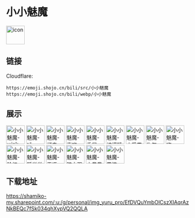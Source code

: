 # 小小魅魔
<img src="https://emoji.shojo.cn/bili/src/小小魅魔/icon.png" width="50" height="50" alt="icon">

## 链接
Cloudflare:
```
https://emoji.shojo.cn/bili/src/小小魅魔
https://emoji.shojo.cn/bili/webp/小小魅魔
```
## 展示
<img src="https://emoji.shojo.cn/bili/src/小小魅魔/小小魅魔-wink.png" width="50" height="50" alt="小小魅魔-wink">
<img src="https://emoji.shojo.cn/bili/src/小小魅魔/小小魅魔-嘘.png" width="50" height="50" alt="小小魅魔-嘘">
<img src="https://emoji.shojo.cn/bili/src/小小魅魔/小小魅魔-打击.png" width="50" height="50" alt="小小魅魔-打击">
<img src="https://emoji.shojo.cn/bili/src/小小魅魔/小小魅魔-喜欢.png" width="50" height="50" alt="小小魅魔-喜欢">
<img src="https://emoji.shojo.cn/bili/src/小小魅魔/小小魅魔-委屈.png" width="50" height="50" alt="小小魅魔-委屈">
<img src="https://emoji.shojo.cn/bili/src/小小魅魔/小小魅魔-柠檬精.png" width="50" height="50" alt="小小魅魔-柠檬精">
<img src="https://emoji.shojo.cn/bili/src/小小魅魔/小小魅魔-大受震撼.png" width="50" height="50" alt="小小魅魔-大受震撼">
<img src="https://emoji.shojo.cn/bili/src/小小魅魔/小小魅魔-生气.png" width="50" height="50" alt="小小魅魔-生气">
<img src="https://emoji.shojo.cn/bili/src/小小魅魔/小小魅魔-嗨.png" width="50" height="50" alt="小小魅魔-嗨">
<img src="https://emoji.shojo.cn/bili/src/小小魅魔/小小魅魔-脸红.png" width="50" height="50" alt="小小魅魔-脸红">
<img src="https://emoji.shojo.cn/bili/src/小小魅魔/小小魅魔-睡觉觉.png" width="50" height="50" alt="小小魅魔-睡觉觉">
<img src="https://emoji.shojo.cn/bili/src/小小魅魔/小小魅魔-无语.png" width="50" height="50" alt="小小魅魔-无语">
<img src="https://emoji.shojo.cn/bili/src/小小魅魔/小小魅魔-暗中观察.png" width="50" height="50" alt="小小魅魔-暗中观察">
<img src="https://emoji.shojo.cn/bili/src/小小魅魔/小小魅魔-小拳拳.png" width="50" height="50" alt="小小魅魔-小拳拳">
<img src="https://emoji.shojo.cn/bili/src/小小魅魔/小小魅魔-震惊.png" width="50" height="50" alt="小小魅魔-震惊">

## 下载地址

https://shamiko-my.sharepoint.com/:u:/g/personal/img_yuru_pro/EfDVQuYmbOlCszXIAqrAzNkBEQc7fSk034qhXypVQ2QQLA